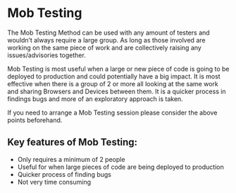 # Mob Testing


The Mob Testing Method can be used with any amount of testers and wouldn’t always require a large group. As long as
those involved are working on the same piece of work and are collectively raising any issues/advisories together. 

Mob Testing is most useful when a large or new piece of code is going to be deployed to production and could
potentially have a big impact. It is most effective when there is a group of 2 or more all looking at the same work
and sharing Browsers and Devices between them. It is a quicker process in findings bugs and more of an exploratory
approach is taken. 

If you need to arrange a Mob Testing session please consider the above points beforehand.

## Key features of Mob Testing:

* Only requires a minimum of 2 people 
* Useful for when large pieces of code are being deployed to production
* Quicker process of finding bugs 
* Not very time consuming
